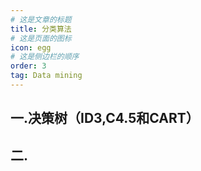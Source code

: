 ```yaml
---
# 这是文章的标题
title: 分类算法
# 这是页面的图标
icon: egg
# 这是侧边栏的顺序
order: 3
tag: Data mining
---
```

## 一.决策树（ID3,C4.5和CART）

## 二.
